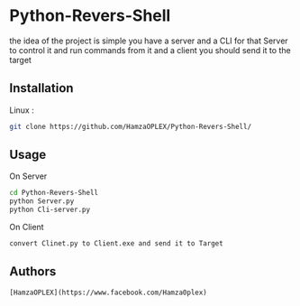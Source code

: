 # Python-Revers-Shell
the idea of the project is simple you have a server and a CLI for that Server to control it and run commands from it and a client you should send it to the target


## Installation

Linux : 
```bash
git clone https://github.com/HamzaOPLEX/Python-Revers-Shell/
```

## Usage
On Server
```bash
cd Python-Revers-Shell
python Server.py
python Cli-server.py
```
On Client
```bash
convert Clinet.py to Client.exe and send it to Target
```
## Authors
    [HamzaOPLEX](https://www.facebook.com/Hamza0plex)
